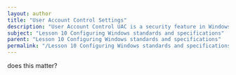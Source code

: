 ```yaml
---
layout: author
title: "User Account Control Settings"
description: "User Account Control UAC is a security feature in Windows designed to prevent unauthorized changes to the operating system. It does so by prompting for permission or an administrator password before allowing changes that could affect system settings or applications. UAC settings can be adjusted to increase or decrease the level of notification received by users, allowing for a balance between security and convenience. Understanding how to configure UAC settings is critical for system administrators to ensure system security while maintaining a usable environment for users."
subject: "Lesson 10 Configuring Windows standards and specifications"
parent: "Lesson 10 Configuring Windows standards and specifications"
permalink: "/Lesson 10 Configuring Windows standards and specifications/User Account Control Settings/"
---
```


does this matter?
